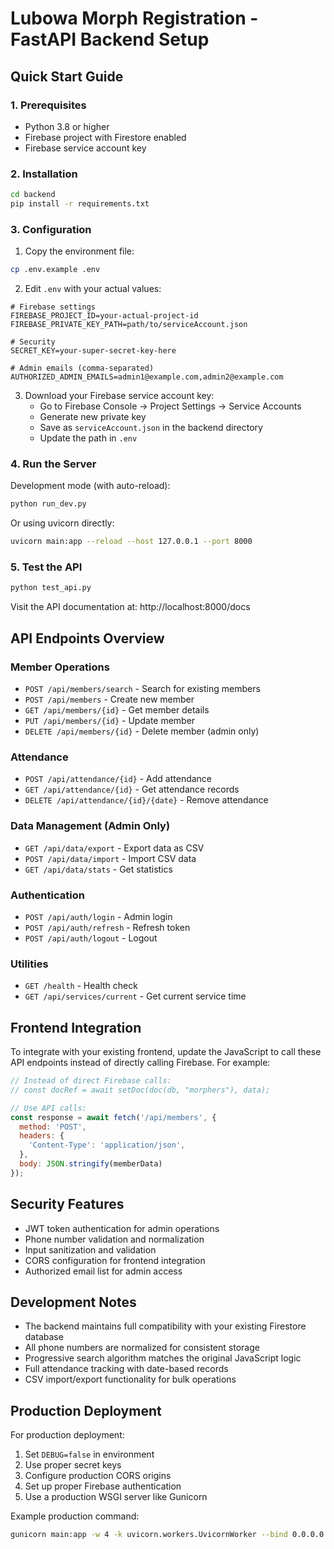 # Lubowa Morph Registration - FastAPI Backend Setup

## Quick Start Guide

### 1. Prerequisites
- Python 3.8 or higher
- Firebase project with Firestore enabled
- Firebase service account key

### 2. Installation

```bash
cd backend
pip install -r requirements.txt
```

### 3. Configuration

1. Copy the environment file:
```bash
cp .env.example .env
```

2. Edit `.env` with your actual values:
```env
# Firebase settings
FIREBASE_PROJECT_ID=your-actual-project-id
FIREBASE_PRIVATE_KEY_PATH=path/to/serviceAccount.json

# Security
SECRET_KEY=your-super-secret-key-here

# Admin emails (comma-separated)
AUTHORIZED_ADMIN_EMAILS=admin1@example.com,admin2@example.com
```

3. Download your Firebase service account key:
   - Go to Firebase Console → Project Settings → Service Accounts
   - Generate new private key
   - Save as `serviceAccount.json` in the backend directory
   - Update the path in `.env`

### 4. Run the Server

Development mode (with auto-reload):
```bash
python run_dev.py
```

Or using uvicorn directly:
```bash
uvicorn main:app --reload --host 127.0.0.1 --port 8000
```

### 5. Test the API

```bash
python test_api.py
```

Visit the API documentation at: http://localhost:8000/docs

## API Endpoints Overview

### Member Operations
- `POST /api/members/search` - Search for existing members
- `POST /api/members` - Create new member  
- `GET /api/members/{id}` - Get member details
- `PUT /api/members/{id}` - Update member
- `DELETE /api/members/{id}` - Delete member (admin only)

### Attendance
- `POST /api/attendance/{id}` - Add attendance
- `GET /api/attendance/{id}` - Get attendance records
- `DELETE /api/attendance/{id}/{date}` - Remove attendance

### Data Management (Admin Only)
- `GET /api/data/export` - Export data as CSV
- `POST /api/data/import` - Import CSV data
- `GET /api/data/stats` - Get statistics

### Authentication
- `POST /api/auth/login` - Admin login
- `POST /api/auth/refresh` - Refresh token
- `POST /api/auth/logout` - Logout

### Utilities
- `GET /health` - Health check
- `GET /api/services/current` - Get current service time

## Frontend Integration

To integrate with your existing frontend, update the JavaScript to call these API endpoints instead of directly calling Firebase. For example:

```javascript
// Instead of direct Firebase calls:
// const docRef = await setDoc(doc(db, "morphers"), data);

// Use API calls:
const response = await fetch('/api/members', {
  method: 'POST',
  headers: {
    'Content-Type': 'application/json',
  },
  body: JSON.stringify(memberData)
});
```

## Security Features

- JWT token authentication for admin operations
- Phone number validation and normalization
- Input sanitization and validation
- CORS configuration for frontend integration
- Authorized email list for admin access

## Development Notes

- The backend maintains full compatibility with your existing Firestore database
- All phone numbers are normalized for consistent storage
- Progressive search algorithm matches the original JavaScript logic
- Full attendance tracking with date-based records
- CSV import/export functionality for bulk operations

## Production Deployment

For production deployment:

1. Set `DEBUG=false` in environment
2. Use proper secret keys
3. Configure production CORS origins
4. Set up proper Firebase authentication
5. Use a production WSGI server like Gunicorn

Example production command:
```bash
gunicorn main:app -w 4 -k uvicorn.workers.UvicornWorker --bind 0.0.0.0:8000
```
